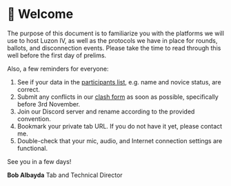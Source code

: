 # 👋 Welcome

The purpose of this document is to familiarize you with the platforms we will use to host Luzon IV, as well as the protocols we have in place for rounds, ballots, and disconnection events. Please take the time to read through this well before the first day of prelims.

Also, a few reminders for everyone:

1. See if your data in the [participants list](https://luzonintervarsity.calicotab.com/liv2021/participants/list/), e.g. name and novice status, are correct.
2. Submit any conflicts in our [clash form](https://forms.gle/byw3vTx9uoaAKAu36) as soon as possible, specifically before 3rd November.
3. Join our Discord server and rename according to the provided convention.
4. Bookmark your private tab URL. If you do not have it yet, please contact me.
5. Double-check that your mic, audio, and Internet connection settings are functional.



See you in a few days!

**Bob Albayda**
Tab and Technical Director

